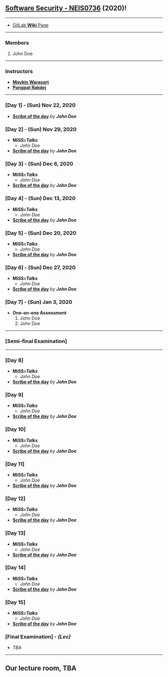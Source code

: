 ## **[Software Security - NEIS0736](../) (2020)**!

---

* [GitLab **Wiki** Page](https://gitlab.com/NEIS0736/2020/wikis/README)

---

### **Members**

1. John Doe

---

### **Instructors**
* **[Maykin Warasart](https://fb.me/maeklong)**
* **[Pongpat Rakdej](https://fb.me/pongpatrakdej)**

---

### [**Day 1**] - (Sun) **Nov 22,** 2020
*  **[Scribe of the day](https://gitlab.com/NEIS0736/2020/wikis/Scribe-of-Day-1)** *by **John Doe***

### [**Day 2**] - (Sun) **Nov 29,** 2020
*  **MiSS**x***Talks***
   * *John Doe*
*  **[Scribe of the day](https://gitlab.com/NEIS0736/2020/wikis/Scribe-of-Day-2)** *by **John Doe***

### [**Day 3**] - (Sun) **Dec 6,** 2020
*  **MiSS**x***Talks***
   * *John Doe*
*  **[Scribe of the day](https://gitlab.com/NEIS0736/2020/wikis/Scribe-of-Day-3)** *by **John Doe***

### [**Day 4**] - (Sun) **Dec 13,** 2020
*  **MiSS**x***Talks***
   * *John Doe*
*  **[Scribe of the day](https://gitlab.com/NEIS0736/2020/wikis/Scribe-of-Day-4)** *by **John Doe***

### [**Day 5**] - (Sun) **Dec 20,** 2020
*  **MiSS**x***Talks***
   * *John Doe*
*  **[Scribe of the day](https://gitlab.com/NEIS0736/2020/wikis/Scribe-of-Day-5)** *by **John Doe***

### [**Day 6**] - (Sun) **Dec 27,** 2020
*  **MiSS**x***Talks***
   * *John Doe*
*  **[Scribe of the day](https://gitlab.com/NEIS0736/2020/wikis/Scribe-of-Day-6)** *by **John Doe***

### [**Day 7**] - (***Sun***) **Jan 3,** 2020
*  **One-on-one Assessment**
	1. John Doe
	1. John Doe
---

### [**Semi-final Examination**] 

---

### [**Day 8**]
*  **MiSS**x***Talks***
   * *John Doe*
*  **[Scribe of the day](https://gitlab.com/NEIS0736/2020/wikis/Scribe-of-Day-8)** *by **John Doe***

### [**Day 9**]
*  **MiSS**x***Talks***
   * *John Doe*
*  **[Scribe of the day](https://gitlab.com/NEIS0736/2020/wikis/Scribe-of-Day-9)** *by **John Doe***

### [**Day 10**]
*  **MiSS**x***Talks***
   * *John Doe*
*  **[Scribe of the day](https://gitlab.com/NEIS0736/2020/wikis/Scribe-of-Day-10)** *by **John Doe***

### [**Day 11**]
*  **MiSS**x***Talks***
   * *John Doe*
*  **[Scribe of the day](https://gitlab.com/NEIS0736/2020/wikis/Scribe-of-Day-11)** *by **John Doe***

### [**Day 12**]
*  **MiSS**x***Talks***
   * *John Doe*
*  **[Scribe of the day](https://gitlab.com/NEIS0736/2020/wikis/Scribe-of-Day-12)** *by **John Doe***

### [**Day 13**]
*  **MiSS**x***Talks***
   * *John Doe*
*  **[Scribe of the day](https://gitlab.com/NEIS0736/2020/wikis/Scribe-of-Day-13)** *by **John Doe***

### [**Day 14**]
*  **MiSS**x***Talks***
   * *John Doe*
*  **[Scribe of the day](https://gitlab.com/NEIS0736/2020/wikis/Scribe-of-Day-14)** *by **John Doe***

### [**Day 15**]
*  **MiSS**x***Talks***
   * *John Doe*
*  **[Scribe of the day](https://gitlab.com/NEIS0736/2020/wikis/Scribe-of-Day-15)** *by **John Doe***

### [**Final Examination**] - *(Lec)*
* *TBA*

---
## Our lecture room, **TBA**
